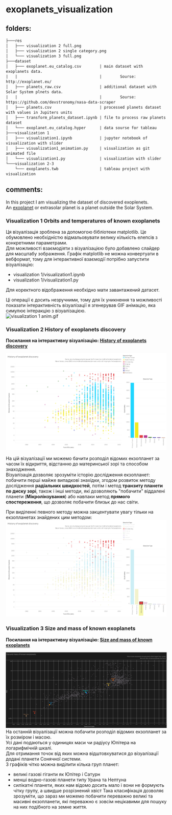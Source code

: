 # exoplanets_visualization 

## folders: 
```
├───res
│   ├─── visualization 2 full.png
│   ├─── visualization 2 single category.png
│   └─── visualization 3 full.png
├───dataset
│   ├─── exoplanet.eu_catalog.csv        | main dataset with exoplanets data. 
|   |                                    |        Sourse: http://exoplanet.eu/
│   ├─── planets_raw.csv                 | additional dataset with Solar System plnets data. 
|   |                                    |        Sourse: https://github.com/devstronomy/nasa-data-scraper
│   ├─── planets.csv                     | processed planets dataset with values in Jupiters units
│   ├─── transform_planets_dataset.ipynb | file to process raw planets dataset
│   └─── exoplanet.eu_catalog.hyper      | data sourse for tableau
├───visualization 1
│   ├─── visualization1.ipynb            | jupyter notebook of visualization with slider
│   ├─── visualization1_animation.py     | visualization as git animated file
│   └─── visualization1.py               | visualization with slider
└───visualization 2-3
    └─── exoplanets.twb                  | tableau project with visualization
```
## comments:
In this project I am visualizing the dataset of discovered exoplenets.  
An [exoplanet](https://en.wikipedia.org/wiki/Exoplanet) or extrasolar planet is a planet outside the Solar System.  


### Visualization 1 Orbits and temperatures of known exoplanets

Ця візуалізація зроблена за допомогою бібліотеки matplotlib. Це обумовлено необхідністю відмальовувати велику кількість елепсів з конкретними параметрами.  
Для можливості взаємодіяти з візуалізацією було добавлено слайдер для масштабу зображення. Графік matplotlib не можна конвертуати в вебформат, тому для інтерактивної взаємодії потрібно запустити візуалізацію:
 - visualization 1/visualization1.ipynb
 - visualization 1/visualization1.py  

Для коректного відображення необхідно мати завантажений датасет.
 
Ці операції є досить незручними, тому для їх уникнення та можливості показати інтерактивність візуалізації я згенерував GIF анімацію, яка симулює інтеракцію з візуалізацією.  
![visualization 1 anim.gif](/res/visualization%201%20anim.gif?raw=true) 


### Visualization 2 History of exoplanets discovery

**Посилання на інтерактивну візуалізацію: [History of exoplanets discovery](https://public.tableau.com/views/exoplanetsdiscovery/Historyofexoplanetdiscovery?:language=en-US&:display_count=n&:origin=viz_share_link)**

![visualization 2 full.png](/res/visualization%202%20full.png?raw=true) 
<!-- On this visualization we can see the timeline of the exoplanet detection with distribution by the methods and distance to the planetary system. -->
На цій візуалізації ми можемо бачити розподіл відомих екзопланет за часом їх відкриття, відстанню до материнської зорі та способом знаходження.   
Візуалізація дозволяє зрозуміти історію дослідження екзопланет: побачити перші майже випадкові знахідки, згодом розвиток методу дослідження **радіальних швидкостей**, потім і метод **транзиту планети по диску зорі**, також і інші методи, які дозволяють "побачити" віддалені планети (**Мікролінзування**) або навпаки метод **прямого спостереження**, що дозволяє побачити близьк до нас світи.  
  
При виділенні певного методу можна закцентувати увагу тільки на екзопланетах знайдених цим методом:   
![visualization 2 single category.png](/res/visualization%202%20single%20category.png?raw=true) 


### Visualization 3 Size and mass of known exoplanets

**Посилання на інтерактивну візуалізацію: [Size and mass of known exoplanets](https://public.tableau.com/views/exoplanetssizeandmass/Sizeandmassofknownexoplanets?:language=en-US&:display_count=n&:origin=viz_share_link)**

![visualization 3 full.png](/res/visualization%203%20full.png?raw=true) 
На останній візуалізації можна побачити розподіл відомих екзопланет за їх розміром і масою.  
Усі дані подаються у одиницях маси чи радіусу Юпітера на логарифмічній шкалі.  
Для отримання точок від яких можна відштовхуватися до візуалізації додані планети Сонячної системи.  
З графіків чітко можна виділити кілька груп планет:  
- великі газові гіганти як Юпітер і Сатурн
- менші водно-газові планети типу Урана та Нептуна
- силікатні планети, яких нам відомо досить мало і вони не формують чітку групу, а швидше розрізнений хвіст
Така класифікація дозволяє зрозуміти, що зараз ми можемо побачити переважно великі та масивні екзопланети, які переважно є зовсім нецікавими для пошуку на них подібного на земне життя.



